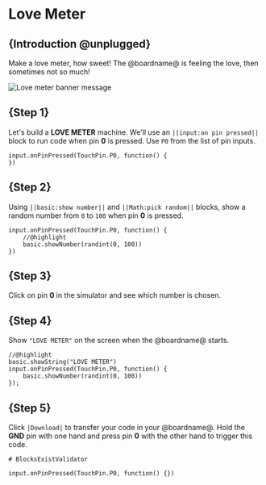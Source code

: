 # Love Meter

## {Introduction @unplugged}

Make a love meter, how sweet! The @boardname@ is feeling the love, then sometimes not so much!

![Love meter banner message](/static/mb/projects/love-meter/love-meter.gif)

## {Step 1}

Let's build a **LOVE METER** machine. We'll use an ``||input:on pin pressed||`` block to run code when pin **0** is pressed. Use ``P0`` from the list of pin inputs.

```blocks
input.onPinPressed(TouchPin.P0, function() {
})
```

## {Step 2}

Using ``||basic:show number||`` and ``||Math:pick random||`` blocks, show a random number from `0` to `100` when pin **0** is pressed.

```blocks
input.onPinPressed(TouchPin.P0, function() {
    //@highlight
    basic.showNumber(randint(0, 100))
})
```
## {Step 3}

Click on pin **0** in the simulator and see which number is chosen.

## {Step 4}

Show ``"LOVE METER"`` on the screen when the @boardname@ starts.

```blocks
//@highlight
basic.showString("LOVE METER")
input.onPinPressed(TouchPin.P0, function() {
    basic.showNumber(randint(0, 100))
});
```

## {Step 5}

Click ``|Download|`` to transfer your code in your @boardname@. Hold the **GND** pin with one hand and press pin **0** with the other hand to trigger this code.

```validation.global
# BlocksExistValidator
```

```template
input.onPinPressed(TouchPin.P0, function() {})
```

